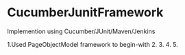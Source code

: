 # CucumberJunitFramework
Implemention using Cucumber/JUnit/Maven/Jenkins

1.Used PageObjectModel framework to begin-with
2.
3.
4.
5.
